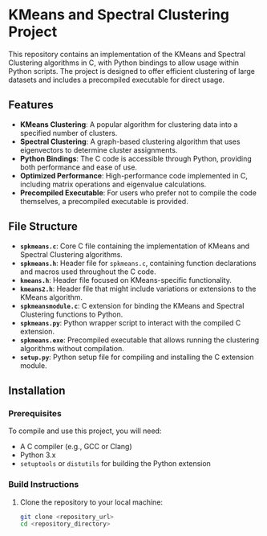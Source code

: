 # KMeans and Spectral Clustering Project

This repository contains an implementation of the KMeans and Spectral Clustering algorithms in C, with Python bindings to allow usage within Python scripts. The project is designed to offer efficient clustering of large datasets and includes a precompiled executable for direct usage.

## Features

- **KMeans Clustering**: A popular algorithm for clustering data into a specified number of clusters.
- **Spectral Clustering**: A graph-based clustering algorithm that uses eigenvectors to determine cluster assignments.
- **Python Bindings**: The C code is accessible through Python, providing both performance and ease of use.
- **Optimized Performance**: High-performance code implemented in C, including matrix operations and eigenvalue calculations.
- **Precompiled Executable**: For users who prefer not to compile the code themselves, a precompiled executable is provided.

## File Structure

- **`spkmeans.c`**: Core C file containing the implementation of KMeans and Spectral Clustering algorithms.
- **`spkmeans.h`**: Header file for `spkmeans.c`, containing function declarations and macros used throughout the C code.
- **`kmeans.h`**: Header file focused on KMeans-specific functionality.
- **`kmeans2.h`**: Header file that might include variations or extensions to the KMeans algorithm.
- **`spkmeansmodule.c`**: C extension for binding the KMeans and Spectral Clustering functions to Python.
- **`spkmeans.py`**: Python wrapper script to interact with the compiled C extension.
- **`spkmeans.exe`**: Precompiled executable that allows running the clustering algorithms without compilation.
- **`setup.py`**: Python setup file for compiling and installing the C extension module.

## Installation

### Prerequisites

To compile and use this project, you will need:

- A C compiler (e.g., GCC or Clang)
- Python 3.x
- `setuptools` or `distutils` for building the Python extension

### Build Instructions

1. Clone the repository to your local machine:

   ```bash
   git clone <repository_url>
   cd <repository_directory>
